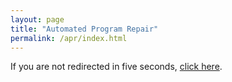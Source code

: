 ```yaml
---
layout: page
title: "Automated Program Repair"
permalink: /apr/index.html
---
```


<head>
<meta http-equiv="refresh" content="1; URL=https://nus-apr.github.io" />
</head>
<body>
  <p>If you are not redirected in five seconds, <a href="https://nus-apr.github.io">click here</a>.</p>
</body>
